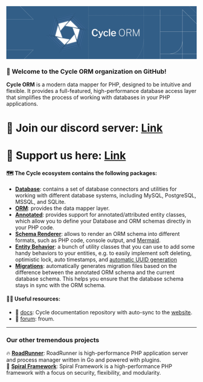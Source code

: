<a href="https://cycle-orm.dev" target="_blank">
    <picture>
        <source media="(prefers-color-scheme: dark)" srcset="https://github.com/cycle/.github/blob/main/logo/logo-dark-theme.png?raw=true">
        <img align="center" src="https://github.com/cycle/.github/blob/main/logo/logo-light-theme.png?raw=true">
    </picture>
</a>

<br>

### 🙋‍ Welcome to the Cycle ORM organization on GitHub!

**Cycle ORM** is a modern data mapper for PHP, designed to be
intuitive and flexible. It provides a full-featured, high-performance database access layer that simplifies the process
of working with databases in your PHP applications.

# 💬 Join our discord server: [Link](https://discord.gg/TFeEmCs)

# 🤗 Support us here: [Link](https://github.com/sponsors/roadrunner-server)

#### 🗺️ The Cycle ecosystem contains the following packages:

- [**Database**](https://github.com/cycle/database): contains a set of database connectors and utilities
  for working with different database systems, including MySQL, PostgreSQL, MSSQL, and SQLite.
- [**ORM**](https://github.com/cycle/orm): provides the data mapper layer.
- [**Annotated**](https://github.com/cycle/annotated): provides support for annotated/attributed entity classes,
  which allow you to define your Database and ORM schemas directly in your PHP code.
- [**Schema Renderer**](https://github.com/cycle/schema-renderer): allows to render an ORM schema into different
  formats, such as PHP code, console output, and [Mermaid](https://mermaid.js.org/).
- [**Entity Behavior**](https://github.com/cycle/entity-behavior): a bunch of utility classes that
  you can use to add some handy behaviors to your entities, e.g. to easily implement soft deleting,
  optimistic lock, auto timestamps, and [automatic UUID generation](https://cycle-orm.dev/docs/entity-behaviors-uuid)
- [**Migrations**](https://github.com/cycle/migrations): automatically generates migration files based on
  the difference between the annotated ORM schema and the current database schema.
  This helps you ensure that the database schema stays in sync with the ORM schema.

#### 👩‍💻 Useful resources:

- 📖 [docs](https://github.com/cycle/docs): Cycle documentation repository with auto-sync to
  the [website](https://cycle-orm.dev).
- 📖 [forum](https://forum.roadrunner.dev/): froum.

---

### Our other tremendous projects

🔥 **[RoadRunner](https://roadrunner.dev/)**: RoadRunner is high-performance PHP application server and process manager
written in Go and powered with plugins.  
🚀 **[Spiral Framework](https://cycle-orm.dev/)**: Spiral Framework is a high-performance PHP framework with a focus on
security, flexibility, and modularity.
